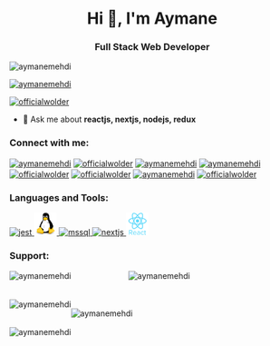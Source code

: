 <h1 align="center">Hi 👋, I'm Aymane</h1>
<h3 align="center">Full Stack Web Developer</h3>

<p align="left"> <img src="https://komarev.com/ghpvc/?username=aymanemehdi&label=Profile%20views&color=0e75b6&style=flat" alt="aymanemehdi" /> </p>

<p align="left"> <a href="https://github.com/ryo-ma/github-profile-trophy"><img src="https://github-profile-trophy.vercel.app/?username=aymanemehdi" alt="aymanemehdi" /></a> </p>

<p align="left"> <a href="https://twitter.com/officialwolder" target="blank"><img src="https://img.shields.io/twitter/follow/officialwolder?logo=twitter&style=for-the-badge" alt="officialwolder" /></a> </p>

- 💬 Ask me about **reactjs, nextjs, nodejs, redux**

<h3 align="left">Connect with me:</h3>
<p align="left">
<a href="https://codepen.io/aymanemehdi" target="blank"><img align="center" src="https://raw.githubusercontent.com/rahuldkjain/github-profile-readme-generator/master/src/images/icons/Social/codepen.svg" alt="aymanemehdi" height="30" width="40" /></a>
<a href="https://twitter.com/officialwolder" target="blank"><img align="center" src="https://raw.githubusercontent.com/rahuldkjain/github-profile-readme-generator/master/src/images/icons/Social/twitter.svg" alt="officialwolder" height="30" width="40" /></a>
<a href="https://linkedin.com/in/aymanemehdi" target="blank"><img align="center" src="https://raw.githubusercontent.com/rahuldkjain/github-profile-readme-generator/master/src/images/icons/Social/linked-in-alt.svg" alt="aymanemehdi" height="30" width="40" /></a>
<a href="https://stackoverflow.com/users/aymanemehdi" target="blank"><img align="center" src="https://raw.githubusercontent.com/rahuldkjain/github-profile-readme-generator/master/src/images/icons/Social/stack-overflow.svg" alt="aymanemehdi" height="30" width="40" /></a>
<a href="https://fb.com/officialwolder" target="blank"><img align="center" src="https://raw.githubusercontent.com/rahuldkjain/github-profile-readme-generator/master/src/images/icons/Social/facebook.svg" alt="officialwolder" height="30" width="40" /></a>
<a href="https://instagram.com/officialwolder" target="blank"><img align="center" src="https://raw.githubusercontent.com/rahuldkjain/github-profile-readme-generator/master/src/images/icons/Social/instagram.svg" alt="officialwolder" height="30" width="40" /></a>
<a href="https://www.hackerrank.com/aymanemehdi" target="blank"><img align="center" src="https://raw.githubusercontent.com/rahuldkjain/github-profile-readme-generator/master/src/images/icons/Social/hackerrank.svg" alt="aymanemehdi" height="30" width="40" /></a>
<a href="https://discord.gg/officialwolder" target="blank"><img align="center" src="https://raw.githubusercontent.com/rahuldkjain/github-profile-readme-generator/master/src/images/icons/Social/discord.svg" alt="officialwolder" height="30" width="40" /></a>
</p>

<h3 align="left">Languages and Tools:</h3>
<p align="left"> <a href="https://jestjs.io" target="_blank" rel="noreferrer"> <img src="https://www.vectorlogo.zone/logos/jestjsio/jestjsio-icon.svg" alt="jest" width="40" height="40"/> </a> <a href="https://www.linux.org/" target="_blank" rel="noreferrer"> <img src="https://raw.githubusercontent.com/devicons/devicon/master/icons/linux/linux-original.svg" alt="linux" width="40" height="40"/> </a> <a href="https://www.microsoft.com/en-us/sql-server" target="_blank" rel="noreferrer"> <img src="https://www.svgrepo.com/show/303229/microsoft-sql-server-logo.svg" alt="mssql" width="40" height="40"/> </a> <a href="https://nextjs.org/" target="_blank" rel="noreferrer"> <img src="https://cdn.worldvectorlogo.com/logos/nextjs-2.svg" alt="nextjs" width="40" height="40"/> </a> <a href="https://reactjs.org/" target="_blank" rel="noreferrer"> <img src="https://raw.githubusercontent.com/devicons/devicon/master/icons/react/react-original-wordmark.svg" alt="react" width="40" height="40"/> </a> </p>

<h3 align="left">Support:</h3>
<p><a href="https://www.buymeacoffee.com/aymanemehdi"> <img align="left" src="https://cdn.buymeacoffee.com/buttons/v2/default-yellow.png" height="50" width="210" alt="aymanemehdi" /></a><a href="https://ko-fi.com/aymanemehdi"> <img align="left" src="https://cdn.ko-fi.com/cdn/kofi3.png?v=3" height="50" width="210" alt="aymanemehdi" /></a></p><br><br>

<p><img align="left" src="https://github-readme-stats.vercel.app/api/top-langs?username=aymanemehdi&show_icons=true&locale=en&layout=compact" alt="aymanemehdi" /></p>

<p>&nbsp;<img align="center" src="https://github-readme-stats.vercel.app/api?username=aymanemehdi&show_icons=true&locale=en" alt="aymanemehdi" /></p>

<p><img align="center" src="https://github-readme-streak-stats.herokuapp.com/?user=aymanemehdi&" alt="aymanemehdi" /></p>
